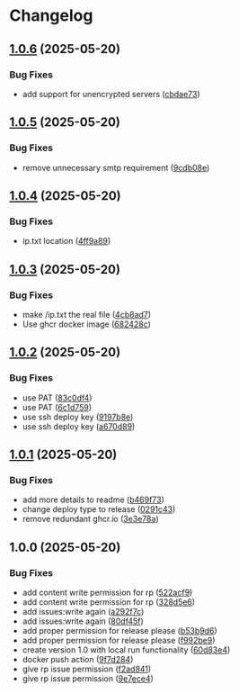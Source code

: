 # Changelog

## [1.0.6](https://github.com/itsmaxymoo/wan-ip-monitor/compare/v1.0.5...v1.0.6) (2025-05-20)


### Bug Fixes

* add support for unencrypted servers ([cbdae73](https://github.com/itsmaxymoo/wan-ip-monitor/commit/cbdae7381406ac956782356efd10830192658459))

## [1.0.5](https://github.com/itsmaxymoo/wan-ip-monitor/compare/v1.0.4...v1.0.5) (2025-05-20)


### Bug Fixes

* remove unnecessary smtp requirement ([9cdb08e](https://github.com/itsmaxymoo/wan-ip-monitor/commit/9cdb08ebcfc874f76f55439354c1e01246c0e07f))

## [1.0.4](https://github.com/itsmaxymoo/wan-ip-monitor/compare/v1.0.3...v1.0.4) (2025-05-20)


### Bug Fixes

* ip.txt location ([4ff9a89](https://github.com/itsmaxymoo/wan-ip-monitor/commit/4ff9a89cf9aa92a607650960c04d8c498c79fe97))

## [1.0.3](https://github.com/itsmaxymoo/wan-ip-monitor/compare/v1.0.2...v1.0.3) (2025-05-20)


### Bug Fixes

* make /ip.txt the real file ([4cb8ad7](https://github.com/itsmaxymoo/wan-ip-monitor/commit/4cb8ad708f9a6bc4572b83416edac54f8f262998))
* Use ghcr docker image ([682428c](https://github.com/itsmaxymoo/wan-ip-monitor/commit/682428c67c542e041397bc8d1c88d8bc5bfc9d2a))

## [1.0.2](https://github.com/itsmaxymoo/wan-ip-monitor/compare/v1.0.1...v1.0.2) (2025-05-20)


### Bug Fixes

* use PAT ([83c0df4](https://github.com/itsmaxymoo/wan-ip-monitor/commit/83c0df4159710e6e28c7308f640f59ad6586b0c5))
* use PAT ([6c1d759](https://github.com/itsmaxymoo/wan-ip-monitor/commit/6c1d75962ab9c2a199d697a99ebde25703f8411e))
* use ssh deploy key ([9197b8e](https://github.com/itsmaxymoo/wan-ip-monitor/commit/9197b8efc4ce9bb12d52d03dcb2f8df3a21e7ccd))
* use ssh deploy key ([a670d89](https://github.com/itsmaxymoo/wan-ip-monitor/commit/a670d895de082c81636b0f12c27f6bdfab0d5523))

## [1.0.1](https://github.com/itsmaxymoo/wan-ip-monitor/compare/v1.0.0...v1.0.1) (2025-05-20)


### Bug Fixes

* add more details to readme ([b469f73](https://github.com/itsmaxymoo/wan-ip-monitor/commit/b469f73363dd69c337146844c302c94aadbf4e16))
* change deploy type to release ([0291c43](https://github.com/itsmaxymoo/wan-ip-monitor/commit/0291c437c080b0e781f8c37f8d24b51fe510e746))
* remove redundant ghcr.io ([3e3e78a](https://github.com/itsmaxymoo/wan-ip-monitor/commit/3e3e78a6242816eccb06833ccd49102bc56b6d69))

## 1.0.0 (2025-05-20)


### Bug Fixes

* add content write permission for rp ([522acf9](https://github.com/itsmaxymoo/wan-ip-monitor/commit/522acf98c5c5fc04069d525f1284f661b850f80e))
* add content write permission for rp ([328d5e6](https://github.com/itsmaxymoo/wan-ip-monitor/commit/328d5e67d1d3c1c63ea3d4129208aa876b2ef2fe))
* add issues:write again ([a292f7c](https://github.com/itsmaxymoo/wan-ip-monitor/commit/a292f7c6beef867a94b7a4e4779515a6131a83ec))
* add issues:write again ([80df45f](https://github.com/itsmaxymoo/wan-ip-monitor/commit/80df45fc80033fd6addadaba29df1293ee2d9da6))
* add proper permission for release please ([b53b9d6](https://github.com/itsmaxymoo/wan-ip-monitor/commit/b53b9d6b1d6e013521c3c3e97c08432ecf561222))
* add proper permission for release please ([f992be9](https://github.com/itsmaxymoo/wan-ip-monitor/commit/f992be9cc4434a846e4e219fb815837befa98c65))
* create version 1.0 with local run functionality ([60d83e4](https://github.com/itsmaxymoo/wan-ip-monitor/commit/60d83e4c3cb9df8e9d1015b2f71316db2cc7bdd5))
* docker push action ([9f7d284](https://github.com/itsmaxymoo/wan-ip-monitor/commit/9f7d284f3a37f5fcf146bc644302b4bbca1d7e51))
* give rp issue permission ([f2ad841](https://github.com/itsmaxymoo/wan-ip-monitor/commit/f2ad8415467f32940ed600373519a2094db122db))
* give rp issue permission ([9e7ece4](https://github.com/itsmaxymoo/wan-ip-monitor/commit/9e7ece4d38ce092a954ae6d394623b0a958a6795))
